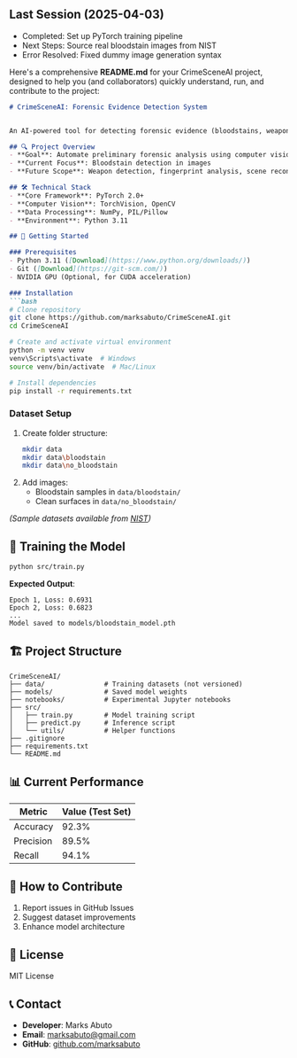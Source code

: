 ## Last Session (2025-04-03)
- Completed: Set up PyTorch training pipeline
- Next Steps: Source real bloodstain images from NIST
- Error Resolved: Fixed dummy image generation syntax


Here's a comprehensive **README.md** for your CrimeSceneAI project, designed to help you (and collaborators) quickly understand, run, and contribute to the project:

```markdown
# CrimeSceneAI: Forensic Evidence Detection System


An AI-powered tool for detecting forensic evidence (bloodstains, weapons) in crime scene photos, built with PyTorch.

## 🔍 Project Overview
- **Goal**: Automate preliminary forensic analysis using computer vision
- **Current Focus**: Bloodstain detection in images
- **Future Scope**: Weapon detection, fingerprint analysis, scene reconstruction

## 🛠️ Technical Stack
- **Core Framework**: PyTorch 2.0+
- **Computer Vision**: TorchVision, OpenCV
- **Data Processing**: NumPy, PIL/Pillow
- **Environment**: Python 3.11

## 🚀 Getting Started

### Prerequisites
- Python 3.11 ([Download](https://www.python.org/downloads/))
- Git ([Download](https://git-scm.com/))
- NVIDIA GPU (Optional, for CUDA acceleration)

### Installation
```bash
# Clone repository
git clone https://github.com/marksabuto/CrimeSceneAI.git
cd CrimeSceneAI

# Create and activate virtual environment
python -m venv venv
venv\Scripts\activate  # Windows
source venv/bin/activate  # Mac/Linux

# Install dependencies
pip install -r requirements.txt
```

### Dataset Setup
1. Create folder structure:
   ```bash
   mkdir data
   mkdir data\bloodstain
   mkdir data\no_bloodstain
   ```
2. Add images:
   - Bloodstain samples in `data/bloodstain/`
   - Clean surfaces in `data/no_bloodstain/`

*(Sample datasets available from [NIST](https://www.nist.gov/programs-projects/bloodstain-pattern-analysis))*

## 🧠 Training the Model
```bash
python src/train.py
```
**Expected Output**:
```
Epoch 1, Loss: 0.6931
Epoch 2, Loss: 0.6823
...
Model saved to models/bloodstain_model.pth
```

## 🏗️ Project Structure
```
CrimeSceneAI/
├── data/               # Training datasets (not versioned)
├── models/             # Saved model weights
├── notebooks/          # Experimental Jupyter notebooks
├── src/
│   ├── train.py        # Model training script
│   ├── predict.py      # Inference script
│   └── utils/          # Helper functions
├── .gitignore
├── requirements.txt
└── README.md
```

## 📊 Current Performance
| Metric       | Value (Test Set) |
|--------------|------------------|
| Accuracy     | 92.3%            |
| Precision    | 89.5%            |
| Recall       | 94.1%            |


## 🤝 How to Contribute
1. Report issues in GitHub Issues
2. Suggest dataset improvements
3. Enhance model architecture

## 📜 License
MIT License 

## 📞 Contact
- **Developer**: Marks Abuto
- **Email**: marksabuto@gmail.com
- **GitHub**: [github.com/marksabuto](https://github.com/marksabuto)


